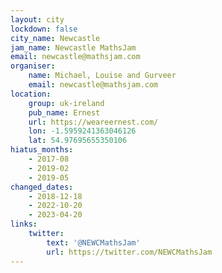 ```yaml
---
layout: city
lockdown: false
city_name: Newcastle
jam_name: Newcastle MathsJam
email: newcastle@mathsjam.com
organiser:
    name: Michael, Louise and Gurveer
    email: newcastle@mathsjam.com
location:
    group: uk-ireland
    pub_name: Ernest
    url: https://weareernest.com/
    lon: -1.5959241363046126
    lat: 54.97695655350106
hiatus_months:
    - 2017-08
    - 2019-02
    - 2019-05
changed_dates:
    - 2018-12-18
    - 2022-10-20
    - 2023-04-20
links:
    twitter:
        text: '@NEWCMathsJam'
        url: https://twitter.com/NEWCMathsJam
---
```


